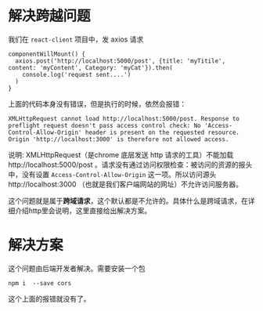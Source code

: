 # 解决跨越问题

我们在 `react-client` 项目中，发 axios 请求

```
componentWillMount() {
  axios.post('http://localhost:5000/post', {title: 'myTitile', content: 'myContent', Category: 'myCat'}).then(
    console.log('request sent....')
  )
}
```

上面的代码本身没有错误，但是执行的时候，依然会报错：

```
XMLHttpRequest cannot load http://localhost:5000/post. Response to preflight request doesn't pass access control check: No 'Access-Control-Allow-Origin' header is present on the requested resource. Origin 'http://localhost:3000' is therefore not allowed access.
```

说明: XMLHttpRequest（是chrome 底层发送 http 请求的工具）不能加载http://localhost:5000/post 。请求没有通过访问权限检查：被访问的资源的报头中，没有设置 `Access-Control-Allow-Origin` 这一项。所以访问源头 http://localhost:3000 （也就是我们客户端网站的网址）不允许访问服务器。

这个问题就是属于**跨域请求**，这个默认都是不允许的。具体什么是跨域请求，在详细介绍http里会说明，这里直接给出解决方案。

# 解决方案

这个问题由后端开发者解决。需要安装一个包

```
npm i  --save cors
```

这个上面的报错就没有了。
